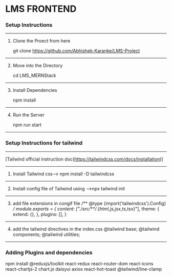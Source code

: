 # LMS FRONTEND

### Setup Instructions

***********************************************************************
1. Clone the Proect from here

    git clone https://github.com/Abhishek-Karanke/LMS-Project

***********************************************************************    
2. Move into the Directory

    cd LMS_MERNStack 

***********************************************************************    
3. Install Dependencies

    npm install
***********************************************************************    
4. Run the Server

    npm run start

***********************************************************************    

### Setup Instructions for tailwind
***********************************************************************    
[Tailwind official instruction doc(https://tailwindcss.com/docs/installation)]

***********************************************************************    
1. Install Tailwind css--> npm install -D tailwindcss

***********************************************************************    
2. Install config file of Tailwind using -->npx tailwind init

***********************************************************************    
3. add file extensions in congif file
    /** @type {import('tailwindcss').Config} */
    module.exports = {
    content: ["./src/**/*.{html,js,jsx,ts,tsx}"],
    theme: {
     extend: {},
    },
    plugins: [],
    }
***********************************************************************    

4. add the tailwind directives in the index.css
        @tailwind base;
        @tailwind components;
        @tailwind utilities;    

***********************************************************************    

### Adding Plugins and dependencies 
 
 npm install @reduxjs/toolkit react-redux react-router-dom react-icons react-chartjs-2 chart.js daisyui axios react-hot-toast @tailwind/line-clamp

